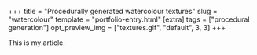 +++
title = "Procedurally generated watercolour textures"
slug = "watercolour"
template = "portfolio-entry.html"
[extra]
tags = ["procedural generation"]
opt_preview_img = ["textures.gif", "default", 3, 3]
+++

This is my article.
